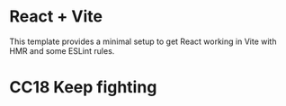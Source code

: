 # React + Vite

This template provides a minimal setup to get React working in Vite with HMR and some ESLint rules.

<h1>CC18 Keep fighting</h1>
